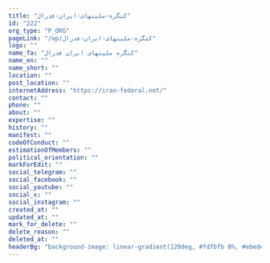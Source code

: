 ```yaml
---
title: "کنگره-ملیتهای-ایران-فدرال"
id: "222"
org_type: "P_ORG"
pageLink: "/op/کنگره-ملیتهای-ایران-فدرال"
logo: ""
name_fa: "کنگره ملیتهای ایران فدرال"
name_en: ""
name_short: ""
location: ""
post_location: ""
internetAddress: "https://iran-federal.net/"
contact: ""
phone: ""
about: ""
expertise: ""
history: ""
manifest: ""
codeOfConduct: ""
estimationOfMembers: ""
political_orientation: ""
markForEdit: ""
social_telegram: ""
social_facebook: ""
social_youtube: ""
social_x: ""
social_instagram: ""
created_at: ""
updated_at: ""
mark_for_delete: ""
delete_reason: ""
deleted_at: ""
headerBg: "background-image: linear-gradient(120deg, #fdfbfb 0%, #ebedee 100%);"
---
```

